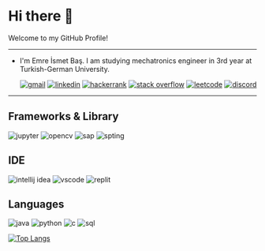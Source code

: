 # Hi there 👋
Welcome to my GitHub Profile!
___
- I'm Emre İsmet Baş. I am studying mechatronics engineer in 3rd year at Turkish-German University.

  [![gmail](https://img.shields.io/badge/Gmail-D14836?style=for-the-badge&logo=gmail&logoColor=white)](mailto:emrebas0098@gmail.com)
  [![linkedin](https://img.shields.io/badge/LinkedIn-0077B5?style=for-the-badge&logo=linkedin&logoColor=white)](https://www.linkedin.com/in/emreismetbas/) 
  [![hackerrank](https://img.shields.io/badge/-Hackerrank-2EC866?style=for-the-badge&logo=HackerRank&logoColor=white)](https://www.hackerrank.com/emrebas0098)
  [![stack overflow](https://img.shields.io/badge/Stack_Overflow-FE7A16?style=for-the-badge&logo=stack-overflow&logoColor=white)](https://stackoverflow.com/users/15808376/emre-bas)
  [![leetcode](https://img.shields.io/badge/-LeetCode-FFA116?style=for-the-badge&logo=LeetCode&logoColor=black)](https://leetcode.com/emrebas48/)
  [![discord](https://img.shields.io/badge/Discord-5865F2?style=for-the-badge&logo=discord&logoColor=white)](https://discord.com/channels/@me)
  
___
## Frameworks & Library
  ![jupyter](https://img.shields.io/badge/Jupyter-F37626.svg?&style=for-the-badge&logo=Jupyter&logoColor=white)
  ![opencv](https://img.shields.io/badge/OpenCV-27338e?style=for-the-badge&logo=OpenCV&logoColor=white)
  ![sap](https://img.shields.io/badge/SAP-0FAAFF?style=for-the-badge&logo=sap&logoColor=white)
  ![spting](https://img.shields.io/badge/Spring-6DB33F?style=for-the-badge&logo=spring&logoColor=white)
 
## IDE 
  ![intellij idea](https://img.shields.io/badge/IntelliJ_IDEA-000000.svg?style=for-the-badge&logo=intellij-idea&logoColor=white)
  ![vscode](https://img.shields.io/badge/VSCode-0078D4?style=for-the-badge&logo=visual%20studio%20code&logoColor=white)
  ![replit](https://img.shields.io/badge/replit-667881?style=for-the-badge&logo=replit&logoColor=white)
  
  
## Languages 
  ![java](https://img.shields.io/badge/java-ED8B00?style=for-the-badge&logo=java&logoColor=white)
  ![python](https://img.shields.io/badge/Python-FFD43B?style=for-the-badge&logo=python&logoColor=blue)
  ![c](https://img.shields.io/badge/C-00599C?style=for-the-badge&logo=c&logoColor=white)
  ![sql](https://img.shields.io/badge/SQL-F80000?style=for-the-badge&logo=sql&logoColor=black)
  
  [![Top Langs](https://github-readme-stats.vercel.app/api/top-langs/?username=emrebas48)](https://github.com/anuraghazra/github-readme-stats)
   
